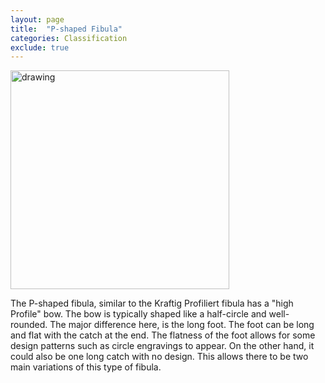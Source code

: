 ```yaml
---
layout: page
title:  "P-shaped Fibula"
categories: Classification
exclude: true
---
```


<img src="https://i.ebayimg.com/images/g/rOcAAOSw6zheR98L/s-l400.jpg" alt="drawing" width="350"/>

The P-shaped fibula, similar to the Kraftig Profiliert fibula has a "high Profile" bow. The bow  is typically shaped like a half-circle and well-rounded. The major difference here, is the long foot. The foot can be long and flat with the catch at the end. The flatness of the foot allows for some design patterns such as circle engravings to appear. On the other hand, it could also be one long catch with no design. This allows there to be two main variations of this type of fibula.
